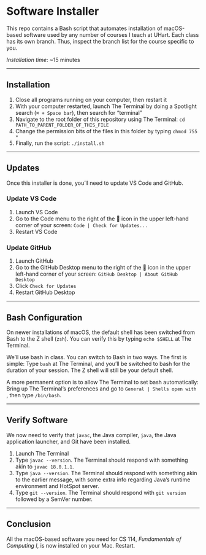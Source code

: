 # Software Installer
This repo contains a Bash script that automates installation of macOS-based software used by any number of courses I teach at UHart. Each class has its own branch. Thus, inspect the branch list for the course specific to you.

*Installation time*: ~15 minutes

---

## Installation
1. Close all programs running on your computer, then restart it
2. With your computer restarted, launch The Terminal by doing a Spotlight search (`⌘ + Space bar`), then search for “terminal”
4. Navigate to the root folder of this repository using The Terminal: `cd PATH_TO_PARENT_FOLDER_OF_THIS_FILE`
5. Change the permission bits of the files in this folder by typing `chmod 755 *`
6. Finally, run the script: `./install.sh`

---

## Updates
Once this installer is done, you’ll need to update VS Code and GitHub.

### Update VS Code
1. Launch VS Code
2. Go to the Code menu to the right of the  icon in the upper left-hand corner of your screen: `Code | Check for Updates...`
3. Restart VS Code

### Update GitHub
1. Launch GitHub
2. Go to the GitHub Desktop menu to the right of the  icon in the upper left-hand corner of your screen: `GitHub Desktop | About GitHub Desktop`
3. Click `Check for Updates`
4. Restart GitHub Desktop

---

## Bash Configuration
On newer installations of macOS, the default shell has been switched from Bash to the Z shell (`zsh`). You can verify this by typing `echo $SHELL` at The Terminal.

We’ll use bash in class. You can switch to Bash in two ways. The first is simple: Type `bash` at The Terminal, and you’ll be switched to bash for the duration of your session. The Z shell will still be your default shell.

A more permanent option is to allow The Terminal to set bash automatically: Bring up The Terminal’s preferences and go to `General | Shells open with `, then type `/bin/bash`.

---

## Verify Software
We now need to verify that `javac`, the Java compiler, `java`, the Java application launcher, and Git have been installed.

1. Launch The Terminal
2. Type `javac --version`. The Terminal should respond with something akin to `javac 18.0.1.1`.
3. Type `java --version`. The Terminal should respond with something akin to the earlier message, with some extra info regarding Java’s runtime environment and HotSpot server.
4. Type `git --version`. The Terminal should respond with `git version` followed by a SemVer number.

---

## Conclusion
All the macOS-based software you need for CS 114, *Fundamentals of Computing I*, is now installed on your Mac. Restart.